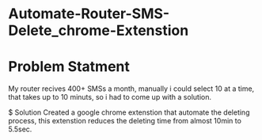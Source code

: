 # Automate-Router-SMS-Delete_chrome-Extenstion

# Problem Statment
My router recives 400+ SMSs a month, manually i could select 10 at a time, that takes up to 10 minuts, so i had to come up with a solution.

$ Solution
Created a google chrome extenstion that automate the deleting process, this extenstion reduces the deleting time from almost 10min to 5.5sec.
